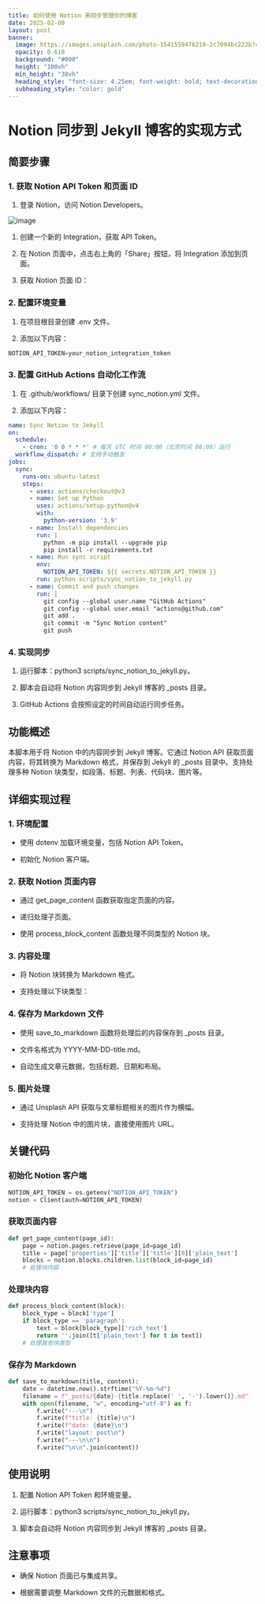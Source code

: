 ```yaml
---
title: 如何使用 Notion 来同步管理你的博客
date: 2025-02-08
layout: post
banner:
  image: https://images.unsplash.com/photo-1541559476210-2c7094bc222b?crop=entropy&cs=tinysrgb&fit=max&fm=jpg&ixid=M3w2OTIwMzJ8MHwxfHJhbmRvbXx8fHx8fHx8fDE3MzkwMjQxMDd8&ixlib=rb-4.0.3&q=80&w=1080
  opacity: 0.618
  background: "#000"
  height: "100vh"
  min_height: "38vh"
  heading_style: "font-size: 4.25em; font-weight: bold; text-decoration: underline"
  subheading_style: "color: gold"
---
```


# Notion 同步到 Jekyll 博客的实现方式

## 简要步骤

### 1. 获取 Notion API Token 和页面 ID

1. 登录 Notion，访问 Notion Developers。

![image](https://prod-files-secure.s3.us-west-2.amazonaws.com/a7a0cc5a-89b9-4cda-8686-1fba0ca52f40/d19c1afe-dea5-4312-9333-786b0ba83054/image.png?X-Amz-Algorithm=AWS4-HMAC-SHA256&X-Amz-Content-Sha256=UNSIGNED-PAYLOAD&X-Amz-Credential=ASIAZI2LB4662FPEJM6M%2F20250208%2Fus-west-2%2Fs3%2Faws4_request&X-Amz-Date=20250208T141506Z&X-Amz-Expires=3600&X-Amz-Security-Token=IQoJb3JpZ2luX2VjEHQaCXVzLXdlc3QtMiJHMEUCIH3dGYHPaa1gnl3Jg3s%2BZ%2FpXhHI%2BiiR%2FSzXMlhTuOUokAiEAtB7vCrbSz8fCMVfB2rJo0OjxQIwerAB3%2FzKHPJOMLhcqiAQIjf%2F%2F%2F%2F%2F%2F%2F%2F%2F%2FARAAGgw2Mzc0MjMxODM4MDUiDOOowUUUkSVeKMl71ircA0ieT1l2l6V%2BRkSlyfKpI3g7zuUImU7lf6uJCTIdLhnClLGVkg%2FNvqTIjcwx%2BoMTeCGuZQoSeYBcrOkr5gp3uGNawiDr%2BSggGkwjAcC3TufGWo3V3aY7l2RZg3o2xEdBHkck9Y7DTYV4yXWvwM%2Bi2IYE1o3nx8ZFrlr%2FzF%2BlvcWkOWD2IluPk0kBfhlWuxs35NziG1rZeR6Lbzkg%2FHrdMYhzbdeOjzSF5XBxYb7qk996MLcSUqT%2FIUOdt4XFto%2BmF%2Bl74XlzigiH5zcQCZghpiU6sisHC2liBOs5xCWfTgufEQjJ7OsAi5bXHOoLZRE27GrtNgjSCEafUYIGrnLBD4j0nLX7MC%2B0JF45K4ywIidnrhyzagdH1C9OF4SPJ1vBaCN26Ff56%2Fbun8Nx5sSiI%2BiCH%2BbGG7ijlMfNUMNMuqlB%2FbzFn7nvylm9tgTo9pzH25yR3M%2FpshoquI3dL8gLUsSrw2w0xIQu9JEKZnZNeF0wW8A38wwvx3Px6NnHD4n4Amuld7KvTkiJUcmz6ssn0Lb3S1tUzXZ2ZQdBj%2Bu3Nya%2BOuHVFnAFgvZ%2B9QCT9ot8D1M1679n21PdrHS0FINOTylkmCecAIRB5cjryztKbTgxsmB3i0sU4jHNWI%2FvMPmGnb0GOqUBt0K5VFTHRgdnWcnYd2GvrEAoXUUN53k4epdS2DGQ895zKdPT3sZAuMYchh7PNYDvoZtSfr8%2B%2B5m1wn92vf9%2BtGGCP0dLsk7YkDLOzC0UtIIJL0fNoYisaXOv%2FyKJwohG%2F5w4GM39rK4vOLAuIgAf%2FMBzpc6jqx0sLBArqilR6vKpS0Doxpgkezlb5ct5b%2Bd4cIdIOX%2B2%2BCfBxsJ4w5x%2BKfMT0U7t&X-Amz-Signature=9b7d6f11285bfdd1152b0699f3547ae1b90d9c26e8c0ab8ad4225a989b3a3109&X-Amz-SignedHeaders=host&x-id=GetObject)

1. 创建一个新的 Integration，获取 API Token。

1. 在 Notion 页面中，点击右上角的「Share」按钮，将 Integration 添加到页面。

1. 获取 Notion 页面 ID：


### 2. 配置环境变量

1. 在项目根目录创建 .env 文件。

1. 添加以下内容：

```javascript
NOTION_API_TOKEN=your_notion_integration_token
```

### 3. 配置 GitHub Actions 自动化工作流

1. 在 .github/workflows/ 目录下创建 sync_notion.yml 文件。

1. 添加以下内容：

```yaml
name: Sync Notion to Jekyll
on:
  schedule:
    - cron: '0 0 * * *' # 每天 UTC 时间 00:00（北京时间 08:00）运行
  workflow_dispatch: # 支持手动触发
jobs:
  sync:
    runs-on: ubuntu-latest
    steps:
      - uses: actions/checkout@v3
      - name: Set up Python
        uses: actions/setup-python@v4
        with:
          python-version: '3.9'
      - name: Install dependencies
        run: |
          python -m pip install --upgrade pip
          pip install -r requirements.txt
      - name: Run sync script
        env:
          NOTION_API_TOKEN: ${{ secrets.NOTION_API_TOKEN }}
        run: python scripts/sync_notion_to_jekyll.py
      - name: Commit and push changes
        run: |
          git config --global user.name "GitHub Actions"
          git config --global user.email "actions@github.com"
          git add .
          git commit -m "Sync Notion content"
          git push
```

### 4. 实现同步

1. 运行脚本：python3 scripts/sync_notion_to_jekyll.py。

1. 脚本会自动将 Notion 内容同步到 Jekyll 博客的 _posts 目录。

1. GitHub Actions 会按照设定的时间自动运行同步任务。

## 功能概述

本脚本用于将 Notion 中的内容同步到 Jekyll 博客。它通过 Notion API 获取页面内容，将其转换为 Markdown 格式，并保存到 Jekyll 的 _posts 目录中。支持处理多种 Notion 块类型，如段落、标题、列表、代码块、图片等。

## 详细实现过程

### 1. 环境配置

- 使用 dotenv 加载环境变量，包括 Notion API Token。

- 初始化 Notion 客户端。

### 2. 获取 Notion 页面内容

- 通过 get_page_content 函数获取指定页面的内容。

- 递归处理子页面。

- 使用 process_block_content 函数处理不同类型的 Notion 块。

### 3. 内容处理

- 将 Notion 块转换为 Markdown 格式。

- 支持处理以下块类型：


### 4. 保存为 Markdown 文件

- 使用 save_to_markdown 函数将处理后的内容保存到 _posts 目录。

- 文件名格式为 YYYY-MM-DD-title.md。

- 自动生成文章元数据，包括标题、日期和布局。

### 5. 图片处理

- 通过 Unsplash API 获取与文章标题相关的图片作为横幅。

- 支持处理 Notion 中的图片块，直接使用图片 URL。

## 关键代码

### 初始化 Notion 客户端

```python
NOTION_API_TOKEN = os.getenv("NOTION_API_TOKEN")
notion = Client(auth=NOTION_API_TOKEN)
```

### 获取页面内容

```python
def get_page_content(page_id):
    page = notion.pages.retrieve(page_id=page_id)
    title = page['properties']['title']['title'][0]['plain_text']
    blocks = notion.blocks.children.list(block_id=page_id)
    # 处理块内容
```

### 处理块内容

```python
def process_block_content(block):
    block_type = block['type']
    if block_type == 'paragraph':
        text = block[block_type]['rich_text']
        return ''.join([t['plain_text'] for t in text])
    # 处理其他块类型
```

### 保存为 Markdown

```python
def save_to_markdown(title, content):
    date = datetime.now().strftime("%Y-%m-%d")
    filename = f"_posts/{date}-{title.replace(' ', '-').lower()}.md"
    with open(filename, "w", encoding="utf-8") as f:
        f.write("---\n")
        f.write(f"title: {title}\n")
        f.write(f"date: {date}\n")
        f.write("layout: post\n")
        f.write("---\n\n")
        f.write("\n\n".join(content))
```

## 使用说明

1. 配置 Notion API Token 和环境变量。

1. 运行脚本：python3 scripts/sync_notion_to_jekyll.py。

1. 脚本会自动将 Notion 内容同步到 Jekyll 博客的 _posts 目录。

## 注意事项

- 确保 Notion 页面已与集成共享。

- 根据需要调整 Markdown 文件的元数据和格式。